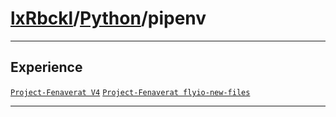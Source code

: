 # [lxRbckl](https://github.com/lxRbckl/lxRbckl/tree/main)/[Python](https://github.com/lxRbckl/lxRbckl/tree/main/Python)/pipenv

---



## Experience


[`Project-Fenaverat V4`](https://github.com/lxRbckl/Project-Fenaverat/blob/V4/README.md) [`Project-Fenaverat flyio-new-files`](https://github.com/lxRbckl/Project-Fenaverat/blob/flyio-new-files/README.md)




---
